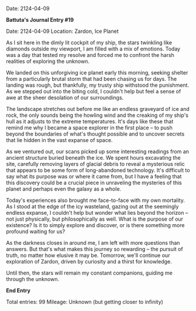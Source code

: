 Date: 2124-04-09

**Battuta's Journal Entry #19**

Date: 2124-04-09
Location: Zardon, Ice Planet

As I sit here in the dimly lit cockpit of my ship, the stars twinkling like diamonds outside my viewport, I am filled with a mix of emotions. Today was a day that tested my resolve and forced me to confront the harsh realities of exploring the unknown.

We landed on this unforgiving ice planet early this morning, seeking shelter from a particularly brutal storm that had been chasing us for days. The landing was rough, but thankfully, my trusty ship withstood the punishment. As we stepped out into the biting cold, I couldn't help but feel a sense of awe at the sheer desolation of our surroundings.

The landscape stretches out before me like an endless graveyard of ice and rock, the only sounds being the howling wind and the creaking of my ship's hull as it adjusts to the extreme temperatures. It's days like these that remind me why I became a space explorer in the first place – to push beyond the boundaries of what's thought possible and to uncover secrets that lie hidden in the vast expanse of space.

As we ventured out, our scans picked up some interesting readings from an ancient structure buried beneath the ice. We spent hours excavating the site, carefully removing layers of glacial debris to reveal a mysterious relic that appears to be some form of long-abandoned technology. It's difficult to say what its purpose was or where it came from, but I have a feeling that this discovery could be a crucial piece in unraveling the mysteries of this planet and perhaps even the galaxy as a whole.

Today's experiences also brought me face-to-face with my own mortality. As I stood at the edge of the icy wasteland, gazing out at the seemingly endless expanse, I couldn't help but wonder what lies beyond the horizon – not just physically, but philosophically as well. What is the purpose of our existence? Is it to simply explore and discover, or is there something more profound waiting for us?

As the darkness closes in around me, I am left with more questions than answers. But that's what makes this journey so rewarding – the pursuit of truth, no matter how elusive it may be. Tomorrow, we'll continue our exploration of Zardon, driven by curiosity and a thirst for knowledge.

Until then, the stars will remain my constant companions, guiding me through the unknown.

**End Entry**

Total entries: 99
Mileage: Unknown (but getting closer to infinity)